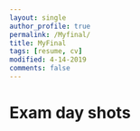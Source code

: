 ```yaml
---
layout: single
author_profile: true
permalink: /Myfinal/
title: MyFinal
tags: [resume, cv]
modified: 4-14-2019
comments: false
---
```



# Exam day shots
